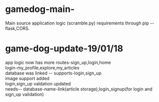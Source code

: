# gamedog-main-
Main source
application logic (scramble.py) requirements through pip --flask,CORS.
# game-dog-update-19/01/18
app logic now has more routes-sign_up,login,home
</br>
login-my_profile,explore,my_articles
</br>
database was linked -- 
supports-login,sign_up
</br>
image support added
</br>
login,sign_up valdation updated
</br>
needs-- database-name-link(article storage),login_signup(for login and sign_up validation)
